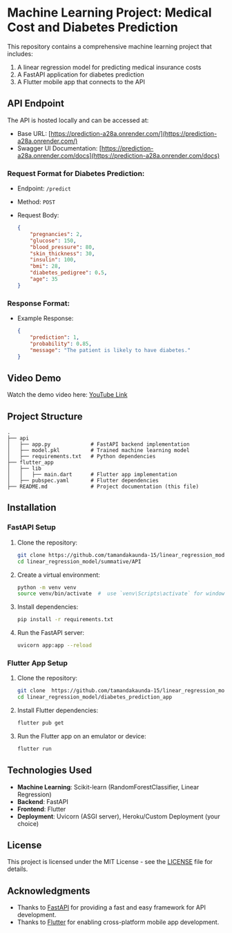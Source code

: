 # Machine Learning Project: Medical Cost and Diabetes Prediction

This repository contains a comprehensive machine learning project that includes:
1. A linear regression model for predicting medical insurance costs
2. A FastAPI application for diabetes prediction
3. A Flutter mobile app that connects to the API

## API Endpoint

The API is hosted locally and can be accessed at:
- Base URL: [https://prediction-a28a.onrender.com/](https://prediction-a28a.onrender.com/)
- Swagger UI Documentation: [https://prediction-a28a.onrender.com/docs](https://prediction-a28a.onrender.com/docs)

### Request Format for Diabetes Prediction:
- Endpoint: `/predict`
- Method: `POST`
- Request Body:

    ```json
    {
        "pregnancies": 2,
        "glucose": 150,
        "blood_pressure": 80,
        "skin_thickness": 30,
        "insulin": 100,
        "bmi": 28,
        "diabetes_pedigree": 0.5,
        "age": 35
    }
    ```

### Response Format:
- Example Response:

    ```json
    {
        "prediction": 1,
        "probability": 0.85,
        "message": "The patient is likely to have diabetes."
    }
    ```

## Video Demo

Watch the demo video here: [YouTube Link](https://youtu.be/your-video-id)

## Project Structure

```
.
├── api
│   ├── app.py             # FastAPI backend implementation
│   ├── model.pkl          # Trained machine learning model
│   ├── requirements.txt   # Python dependencies
├── flutter_app
│   ├── lib
│   │   ├── main.dart      # Flutter app implementation
│   ├── pubspec.yaml       # Flutter dependencies
├── README.md              # Project documentation (this file)
```

## Installation

### FastAPI Setup
1. Clone the repository:
    ```bash
    git clone https://github.com/tamandakaunda-15/linear_regression_model.git
    cd linear_regression_model/summative/API
    ```

2. Create a virtual environment:
    ```bash
    python -m venv venv
    source venv/bin/activate  #  use `venv\Scripts\activate` for windows
    ```

3. Install dependencies:
    ```bash
    pip install -r requirements.txt
    ```

4. Run the FastAPI server:

    ```bash
    uvicorn app:app --reload
    ```

### Flutter App Setup
1. Clone the repository:

    ```bash
    git clone  https://github.com/tamandakaunda-15/linear_regression_model.git
    cd linear_regression_model/diabetes_prediction_app
    ```

2. Install Flutter dependencies:

    ```bash
    flutter pub get
    ```

3. Run the Flutter app on an emulator or device:

    ```bash
    flutter run
    ```

## Technologies Used
- **Machine Learning**: Scikit-learn (RandomForestClassifier, Linear Regression)
- **Backend**: FastAPI
- **Frontend**: Flutter
- **Deployment**: Uvicorn (ASGI server), Heroku/Custom Deployment (your choice)

## License
This project is licensed under the MIT License - see the [LICENSE](LICENSE) file for details.

## Acknowledgments
- Thanks to [FastAPI](https://fastapi.tiangolo.com/) for providing a fast and easy framework for API development.
- Thanks to [Flutter](https://flutter.dev/) for enabling cross-platform mobile app development.

